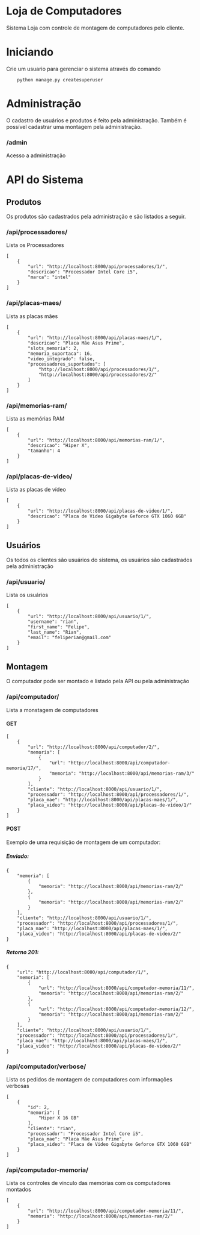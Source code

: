 # Loja de Computadores

Sistema Loja com controle de montagem de computadores pelo cliente.

# Iniciando
Crie um usuario para gerenciar o sistema através do comando
```
    python manage.py createsuperuser
```

# Administração
O cadastro de usuários e produtos é feito pela administração.
Também é possível cadastrar uma montagem pela administração.

### /admin
Acesso a administração

# API do Sistema
## Produtos
Os produtos são cadastrados pela administração e são listados a seguir.

### /api/processadores/
Lista os Processadores
```
[
    {
        "url": "http://localhost:8000/api/processadores/1/",
        "descricao": "Processador Intel Core i5",
        "marca": "intel"
    }
]
```

### /api/placas-maes/
Lista as placas mães
```
[
    {
        "url": "http://localhost:8000/api/placas-maes/1/",
        "descricao": "Placa Mãe Asus Prime",
        "slots_memoria": 2,
        "memoria_suportaca": 16,
        "video_integrado": false,
        "processadores_suportados": [
            "http://localhost:8000/api/processadores/1/",
            "http://localhost:8000/api/processadores/2/"
        ]
    }
]
```

### /api/memorias-ram/
Lista as memórias RAM
```
[
    {
        "url": "http://localhost:8000/api/memorias-ram/1/",
        "descricao": "Hiper X",
        "tamanho": 4
    }
]
```

### /api/placas-de-video/
Lista as placas de vídeo
```
[
    {
        "url": "http://localhost:8000/api/placas-de-video/1/",
        "descricao": "Placa de Video Gigabyte Geforce GTX 1060 6GB"
    }
]
```

## Usuários
Os todos os clientes são usuários do sistema, os usuários são cadastrados pela administração

### /api/usuario/
Lista os usuários
```
[
    {
        "url": "http://localhost:8000/api/usuario/1/",
        "username": "rian",
        "first_name": "Felipe",
        "last_name": "Rian",
        "email": "feliperian@gmail.com"
    }
]
```

## Montagem
O computador pode ser montado e listado pela API ou pela administração

### /api/computador/
Lista a monstagem de computadores

#### GET
```
[
    {
        "url": "http://localhost:8000/api/computador/2/",
        "memoria": [
            {
                "url": "http://localhost:8000/api/computador-memoria/17/",
                "memoria": "http://localhost:8000/api/memorias-ram/3/"
            }
        ],
        "cliente": "http://localhost:8000/api/usuario/1/",
        "processador": "http://localhost:8000/api/processadores/1/",
        "placa_mae": "http://localhost:8000/api/placas-maes/1/",
        "placa_video": "http://localhost:8000/api/placas-de-video/1/"
    }
]
```

#### POST
Exemplo de uma requisição de montagem de um computador:
##### Enviado:
```
{
    "memoria": [
        {
            "memoria": "http://localhost:8000/api/memorias-ram/2/"
        },
        {
            "memoria": "http://localhost:8000/api/memorias-ram/2/"
        }
    ],
    "cliente": "http://localhost:8000/api/usuario/1/",
    "processador": "http://localhost:8000/api/processadores/1/",
    "placa_mae": "http://localhost:8000/api/placas-maes/1/",
    "placa_video": "http://localhost:8000/api/placas-de-video/2/"
}
```
##### Retorno 201:
```
{
    "url": "http://localhost:8000/api/computador/1/",
    "memoria": [
        {
            "url": "http://localhost:8000/api/computador-memoria/11/",
            "memoria": "http://localhost:8000/api/memorias-ram/2/"
        },
        {
            "url": "http://localhost:8000/api/computador-memoria/12/",
            "memoria": "http://localhost:8000/api/memorias-ram/2/"
        }
    ],
    "cliente": "http://localhost:8000/api/usuario/1/",
    "processador": "http://localhost:8000/api/processadores/1/",
    "placa_mae": "http://localhost:8000/api/placas-maes/1/",
    "placa_video": "http://localhost:8000/api/placas-de-video/2/"
}
```

### /api/computador/verbose/
Lista os pedidos de montagem de computadores com informações verbosas
```
[
    {
        "id": 2,
        "memoria": [
            "Hiper X 16 GB"
        ],
        "cliente": "rian",
        "processador": "Processador Intel Core i5",
        "placa_mae": "Placa Mãe Asus Prime",
        "placa_video": "Placa de Video Gigabyte Geforce GTX 1060 6GB"
    }
]
```

### /api/computador-memoria/
Lista os controles de vinculo das memórias com os computadores montados
```
[
    {
        "url": "http://localhost:8000/api/computador-memoria/11/",
        "memoria": "http://localhost:8000/api/memorias-ram/2/"
    }
]
```
